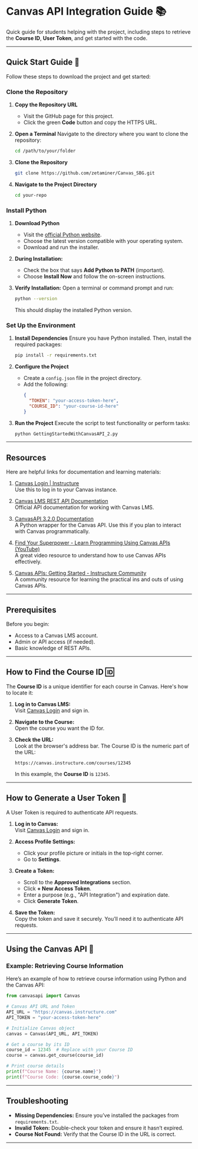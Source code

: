 # Canvas API Integration Guide 📚

Quick guide for students helping with the project, including steps to retrieve the **Course ID**, **User Token**, and get started with the code.

---

## Quick Start Guide 🚀

Follow these steps to download the project and get started:

### Clone the Repository

1. **Copy the Repository URL**
   - Visit the GitHub page for this project.
   - Click the green **Code** button and copy the HTTPS URL.

2. **Open a Terminal**
   Navigate to the directory where you want to clone the repository:
   ```sh
   cd /path/to/your/folder
   ```

3. **Clone the Repository**
   ```sh
   git clone https://github.com/zetaminer/Canvas_SBG.git
   ```
   

4. **Navigate to the Project Directory**
   ```sh
   cd your-repo
   ```

### Install Python

1. **Download Python**
   - Visit the [official Python website](https://www.python.org/downloads/).
   - Choose the latest version compatible with your operating system.
   - Download and run the installer.

2. **During Installation:**
   - Check the box that says **Add Python to PATH** (important).
   - Choose **Install Now** and follow the on-screen instructions.

3. **Verify Installation:**
   Open a terminal or command prompt and run:
   ```sh
   python --version
   ```
   This should display the installed Python version.

### Set Up the Environment

1. **Install Dependencies**
   Ensure you have Python installed. Then, install the required packages:
   ```sh
   pip install -r requirements.txt
   ```

2. **Configure the Project**
   - Create a `config.json` file in the project directory.
   - Add the following:
     ```json
     {
       "TOKEN": "your-access-token-here",
       "COURSE_ID": "your-course-id-here"
     }
     ```

3. **Run the Project**
   Execute the script to test functionality or perform tasks:
   ```sh
   python GettingStartedWithCanvasAPI_2.py
   ```

---

## Resources

Here are helpful links for documentation and learning materials:

1. [Canvas Login | Instructure](https://canvas.instructure.com/)  
   Use this to log in to your Canvas instance.

2. [Canvas LMS REST API Documentation](https://canvas.instructure.com/doc/api/)  
   Official API documentation for working with Canvas LMS.

3. [CanvasAPI 3.2.0 Documentation](https://canvasapi.readthedocs.io/)  
   A Python wrapper for the Canvas API. Use this if you plan to interact with Canvas programmatically.

4. [Find Your Superpower - Learn Programming Using Canvas APIs (YouTube)](https://www.youtube.com/watch?v=6AEzuo7gElM)  
   A great video resource to understand how to use Canvas APIs effectively.

5. [Canvas APIs: Getting Started - Instructure Community](https://community.canvaslms.com/t5/Canvas-Developers-Group/Canvas-APIs-Getting-started-the-practical-ins-and-outs-gotchas/ba-p/263685)  
   A community resource for learning the practical ins and outs of using Canvas APIs.

---

## Prerequisites

Before you begin:
- Access to a Canvas LMS account.
- Admin or API access (if needed).
- Basic knowledge of REST APIs.

---

## How to Find the Course ID 🆔

The **Course ID** is a unique identifier for each course in Canvas. Here's how to locate it:

1. **Log in to Canvas LMS:**  
   Visit [Canvas Login](https://canvas.instructure.com/) and sign in.

2. **Navigate to the Course:**  
   Open the course you want the ID for.

3. **Check the URL:**  
   Look at the browser's address bar. The Course ID is the numeric part of the URL:
   ```
   https://canvas.instructure.com/courses/12345
   ```
   In this example, the **Course ID** is `12345`.

---

## How to Generate a User Token 🔑

A User Token is required to authenticate API requests.

1. **Log in to Canvas:**  
   Visit [Canvas Login](https://canvas.instructure.com/) and sign in.

2. **Access Profile Settings:**
   - Click your profile picture or initials in the top-right corner.
   - Go to **Settings**.

3. **Create a Token:**
   - Scroll to the **Approved Integrations** section.
   - Click **+ New Access Token**.
   - Enter a purpose (e.g., "API Integration") and expiration date.
   - Click **Generate Token**.

4. **Save the Token:**  
   Copy the token and save it securely. You’ll need it to authenticate API requests.

---

## Using the Canvas API 🚀

### Example: Retrieving Course Information
Here’s an example of how to retrieve course information using Python and the Canvas API:

```python
from canvasapi import Canvas

# Canvas API URL and Token
API_URL = "https://canvas.instructure.com"
API_TOKEN = "your-access-token-here"

# Initialize Canvas object
canvas = Canvas(API_URL, API_TOKEN)

# Get a course by its ID
course_id = 12345  # Replace with your Course ID
course = canvas.get_course(course_id)

# Print course details
print(f"Course Name: {course.name}")
print(f"Course Code: {course.course_code}")
```

---

## Troubleshooting

- **Missing Dependencies:** Ensure you’ve installed the packages from `requirements.txt`.
- **Invalid Token:** Double-check your token and ensure it hasn’t expired.
- **Course Not Found:** Verify that the Course ID in the URL is correct.

---

